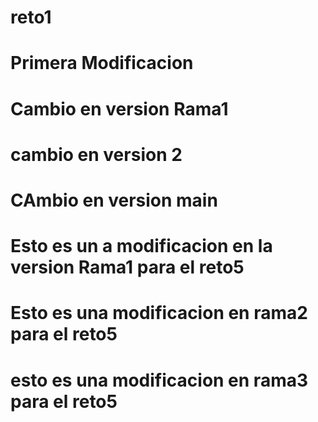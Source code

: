 # reto1

# Primera Modificacion

# Cambio en version Rama1
# cambio en version 2

# CAmbio en version main

# Esto es un a modificacion en la version Rama1 para el reto5


# Esto es una modificacion en rama2 para el reto5

# esto es una modificacion en rama3 para el reto5

